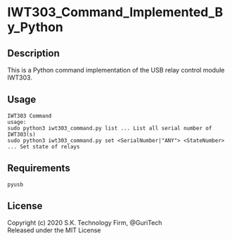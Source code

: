 # IWT303_Command_Implemented_By_Python

## Description
This is a Python command implementation of the USB relay control module IWT303.

## Usage
```
IWT303 Command
usage:
sudo python3 iwt303_command.py list ... List all serial number of IWT303(s)
sudo python3 iwt303_command.py set <SerialNumber|"ANY"> <StateNumber> ... Set state of relays
```

## Requirements
```
pyusb
```

## License
Copyright (c) 2020 S.K. Technology Firm, @GuriTech  
Released under the MIT License

